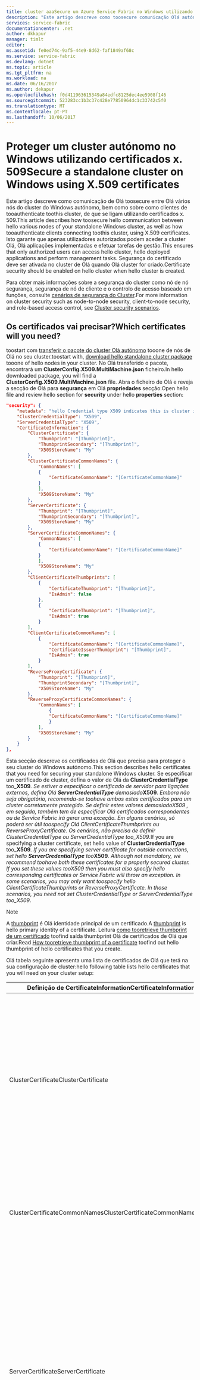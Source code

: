 ```yaml
---
title: cluster aaaSecure um Azure Service Fabric no Windows utilizando certificados | Microsoft Docs
description: "Este artigo descreve como toosecure comunicação Olá autónomo ou privada, bem como cluster impedindo os clientes e cluster Olá."
services: service-fabric
documentationcenter: .net
author: dkkapur
manager: timlt
editor: 
ms.assetid: fe0ed74c-9af5-44e9-8d62-faf1849af68c
ms.service: service-fabric
ms.devlang: dotnet
ms.topic: article
ms.tgt_pltfrm: na
ms.workload: na
ms.date: 06/16/2017
ms.author: dekapur
ms.openlocfilehash: f0d411963615349a84edfc8125dec4ee5908f146
ms.sourcegitcommit: 523283cc1b3c37c428e77850964dc1c33742c5f0
ms.translationtype: MT
ms.contentlocale: pt-PT
ms.lasthandoff: 10/06/2017
---
```

# <a name="secure-a-standalone-cluster-on-windows-using-x509-certificates"></a><span data-ttu-id="4b6df-103">Proteger um cluster autónomo no Windows utilizando certificados x. 509</span><span class="sxs-lookup"><span data-stu-id="4b6df-103">Secure a standalone cluster on Windows using X.509 certificates</span></span>
<span data-ttu-id="4b6df-104">Este artigo descreve como comunicação de Olá toosecure entre Olá vários nós do cluster do Windows autónomo, bem como sobre como clientes de tooauthenticate toothis cluster, de que se ligam utilizando certificados x. 509.</span><span class="sxs-lookup"><span data-stu-id="4b6df-104">This article describes how toosecure hello communication between hello various nodes of your standalone Windows cluster, as well as how tooauthenticate clients connecting toothis cluster, using X.509 certificates.</span></span> <span data-ttu-id="4b6df-105">Isto garante que apenas utilizadores autorizados podem aceder a cluster Olá, Olá aplicações implementadas e efetuar tarefas de gestão.</span><span class="sxs-lookup"><span data-stu-id="4b6df-105">This ensures that only authorized users can access hello cluster, hello deployed applications and perform management tasks.</span></span>  <span data-ttu-id="4b6df-106">Segurança do certificado deve ser ativada no cluster de Olá quando Olá cluster for criado.</span><span class="sxs-lookup"><span data-stu-id="4b6df-106">Certificate security should be enabled on hello cluster when hello cluster is created.</span></span>  

<span data-ttu-id="4b6df-107">Para obter mais informações sobre a segurança do cluster como nó de nó segurança, segurança de nó de cliente e o controlo de acesso baseado em funções, consulte [cenários de segurança do Cluster](service-fabric-cluster-security.md).</span><span class="sxs-lookup"><span data-stu-id="4b6df-107">For more information on cluster security such as node-to-node security, client-to-node security, and role-based access control, see [Cluster security scenarios](service-fabric-cluster-security.md).</span></span>

## <a name="which-certificates-will-you-need"></a><span data-ttu-id="4b6df-108">Os certificados vai precisar?</span><span class="sxs-lookup"><span data-stu-id="4b6df-108">Which certificates will you need?</span></span>
<span data-ttu-id="4b6df-109">toostart com [transferir o pacote do cluster Olá autónomo](service-fabric-cluster-creation-for-windows-server.md#downloadpackage) tooone de nós de Olá no seu cluster.</span><span class="sxs-lookup"><span data-stu-id="4b6df-109">toostart with, [download hello standalone cluster package](service-fabric-cluster-creation-for-windows-server.md#downloadpackage) tooone of hello nodes in your cluster.</span></span> <span data-ttu-id="4b6df-110">No Olá transferido o pacote, encontrará um **ClusterConfig.X509.MultiMachine.json** ficheiro.</span><span class="sxs-lookup"><span data-stu-id="4b6df-110">In hello downloaded package, you will find a **ClusterConfig.X509.MultiMachine.json** file.</span></span> <span data-ttu-id="4b6df-111">Abra o ficheiro de Olá e reveja a secção de Olá para **segurança** em Olá **propriedades** secção:</span><span class="sxs-lookup"><span data-stu-id="4b6df-111">Open hello file and review hello section for **security** under hello **properties** section:</span></span>

```JSON
"security": {
    "metadata": "hello Credential type X509 indicates this is cluster is secured using X509 Certificates. hello thumbprint format is - d5 ec 42 3b 79 cb e5 07 fd 83 59 3c 56 b9 d5 31 24 25 42 64.",
    "ClusterCredentialType": "X509",
    "ServerCredentialType": "X509",
    "CertificateInformation": {
        "ClusterCertificate": {
            "Thumbprint": "[Thumbprint]",
            "ThumbprintSecondary": "[Thumbprint]",
            "X509StoreName": "My"
        },        
        "ClusterCertificateCommonNames": {
            "CommonNames": [
            {
                "CertificateCommonName": "[CertificateCommonName]"
            }
            ],
            "X509StoreName": "My"
        },
        "ServerCertificate": {
            "Thumbprint": "[Thumbprint]",
            "ThumbprintSecondary": "[Thumbprint]",
            "X509StoreName": "My"
        },
        "ServerCertificateCommonNames": {
            "CommonNames": [
            {
                "CertificateCommonName": "[CertificateCommonName]"
            }
            ],
            "X509StoreName": "My"
        },
        "ClientCertificateThumbprints": [
            {
                "CertificateThumbprint": "[Thumbprint]",
                "IsAdmin": false
            },
            {
                "CertificateThumbprint": "[Thumbprint]",
                "IsAdmin": true
            }
        ],
        "ClientCertificateCommonNames": [
            {
                "CertificateCommonName": "[CertificateCommonName]",
                "CertificateIssuerThumbprint": "[Thumbprint]",
                "IsAdmin": true
            }
        ],
        "ReverseProxyCertificate": {
            "Thumbprint": "[Thumbprint]",
            "ThumbprintSecondary": "[Thumbprint]",
            "X509StoreName": "My"
        },
        "ReverseProxyCertificateCommonNames": {
            "CommonNames": [
                {
                "CertificateCommonName": "[CertificateCommonName]"
                }
            ],
            "X509StoreName": "My"
        }
    }
},
```

<span data-ttu-id="4b6df-112">Esta secção descreve os certificados de Olá que precisa para proteger o seu cluster do Windows autónomo.</span><span class="sxs-lookup"><span data-stu-id="4b6df-112">This section describes hello certificates that you need for securing your standalone Windows cluster.</span></span> <span data-ttu-id="4b6df-113">Se especificar um certificado de cluster, defina o valor de Olá da **ClusterCredentialType** too_**X509**_. Se estiver a especificar o certificado de servidor para ligações externos, defina Olá **ServerCredentialType** demasiado_**X509**_. Embora não seja obrigatório, recomenda-se toohave ambos estes certificados para um cluster corretamente protegido. Se definir estes valores demasiado*X509* , em seguida, também tem de especificar Olá certificados correspondentes ou de Service Fabric irá gerar uma exceção. Em alguns cenários, só poderá ser útil toospecify Olá _ClientCertificateThumbprints_ ou _ReverseProxyCertificate_. Os cenários, não precisa de definir _ClusterCredentialType_ ou _ServerCredentialType_ too_X509_.</span><span class="sxs-lookup"><span data-stu-id="4b6df-113">If you are specifying a cluster certificate, set hello value of **ClusterCredentialType** too_**X509**_. If you are specifying server certificate for outside connections, set hello **ServerCredentialType** too_**X509**_. Although not mandatory, we recommend toohave both these certificates for a properly secured cluster. If you set these values too*X509* then you must also specify hello corresponding certificates or Service Fabric will throw an exception. In some scenarios, you may only want toospecify hello _ClientCertificateThumbprints_ or _ReverseProxyCertificate_. In those scenarios, you need not set _ClusterCredentialType_ or _ServerCredentialType_ too_X509_.</span></span>


> [!NOTE]
> <span data-ttu-id="4b6df-114">A [thumbprint](https://en.wikipedia.org/wiki/Public_key_fingerprint) é Olá identidade principal de um certificado.</span><span class="sxs-lookup"><span data-stu-id="4b6df-114">A [thumbprint](https://en.wikipedia.org/wiki/Public_key_fingerprint) is hello primary identity of a certificate.</span></span> <span data-ttu-id="4b6df-115">Leitura [como tooretrieve thumbprint de um certificado](https://msdn.microsoft.com/library/ms734695.aspx) toofind saída thumbprint Olá de certificados de Olá que criar.</span><span class="sxs-lookup"><span data-stu-id="4b6df-115">Read [How tooretrieve thumbprint of a certificate](https://msdn.microsoft.com/library/ms734695.aspx) toofind out hello thumbprint of hello certificates that you create.</span></span>
> 
> 

<span data-ttu-id="4b6df-116">Olá tabela seguinte apresenta uma lista de certificados de Olá que terá na sua configuração de cluster:</span><span class="sxs-lookup"><span data-stu-id="4b6df-116">hello following table lists hello certificates that you will need on your cluster setup:</span></span>

| <span data-ttu-id="4b6df-117">**Definição de CertificateInformation**</span><span class="sxs-lookup"><span data-stu-id="4b6df-117">**CertificateInformation Setting**</span></span> | <span data-ttu-id="4b6df-118">**Descrição**</span><span class="sxs-lookup"><span data-stu-id="4b6df-118">**Description**</span></span> |
| --- | --- |
| <span data-ttu-id="4b6df-119">ClusterCertificate</span><span class="sxs-lookup"><span data-stu-id="4b6df-119">ClusterCertificate</span></span> |<span data-ttu-id="4b6df-120">Recomendado para ambiente de teste.</span><span class="sxs-lookup"><span data-stu-id="4b6df-120">Recommended for test environment.</span></span> <span data-ttu-id="4b6df-121">Este certificado é necessário toosecure Olá comunicação entre nós Olá num cluster.</span><span class="sxs-lookup"><span data-stu-id="4b6df-121">This certificate is required toosecure hello communication between hello nodes on a cluster.</span></span> <span data-ttu-id="4b6df-122">Pode utilizar dois certificados diferentes, um servidor principal e secundária para a atualização.</span><span class="sxs-lookup"><span data-stu-id="4b6df-122">You can use two different certificates, a primary and a secondary for upgrade.</span></span> <span data-ttu-id="4b6df-123">Definir Olá impressão digital do certificado principal Olá no Olá **Thumbprint** secção e que Olá secundário no Olá **ThumbprintSecondary** variáveis.</span><span class="sxs-lookup"><span data-stu-id="4b6df-123">Set hello thumbprint of hello primary certificate in hello **Thumbprint** section and that of hello secondary in hello **ThumbprintSecondary** variables.</span></span> |
| <span data-ttu-id="4b6df-124">ClusterCertificateCommonNames</span><span class="sxs-lookup"><span data-stu-id="4b6df-124">ClusterCertificateCommonNames</span></span> |<span data-ttu-id="4b6df-125">Recomenda-se de que o ambiente de produção.</span><span class="sxs-lookup"><span data-stu-id="4b6df-125">Recommended for production environment.</span></span> <span data-ttu-id="4b6df-126">Este certificado é necessário toosecure Olá comunicação entre nós Olá num cluster.</span><span class="sxs-lookup"><span data-stu-id="4b6df-126">This certificate is required toosecure hello communication between hello nodes on a cluster.</span></span> <span data-ttu-id="4b6df-127">Pode utilizar um ou dois certificados comuns os nomes de clusters.</span><span class="sxs-lookup"><span data-stu-id="4b6df-127">You can use one or two cluster certificate common names.</span></span> |
| <span data-ttu-id="4b6df-128">ServerCertificate</span><span class="sxs-lookup"><span data-stu-id="4b6df-128">ServerCertificate</span></span> |<span data-ttu-id="4b6df-129">Recomendado para ambiente de teste.</span><span class="sxs-lookup"><span data-stu-id="4b6df-129">Recommended for test environment.</span></span> <span data-ttu-id="4b6df-130">Este certificado é apresentado toohello cliente quando este tenta tooconnect toothis cluster.</span><span class="sxs-lookup"><span data-stu-id="4b6df-130">This certificate is presented toohello client when it tries tooconnect toothis cluster.</span></span> <span data-ttu-id="4b6df-131">Para sua comodidade, pode escolher toouse Olá mesmo certificado para *ClusterCertificate* e *ServerCertificate*.</span><span class="sxs-lookup"><span data-stu-id="4b6df-131">For convenience, you can choose toouse hello same certificate for *ClusterCertificate* and *ServerCertificate*.</span></span> <span data-ttu-id="4b6df-132">Pode utilizar dois certificados de servidor diferente, um servidor principal e secundária para a atualização.</span><span class="sxs-lookup"><span data-stu-id="4b6df-132">You can use two different server certificates, a primary and a secondary for upgrade.</span></span> <span data-ttu-id="4b6df-133">Definir Olá impressão digital do certificado principal Olá no Olá **Thumbprint** secção e que Olá secundário no Olá **ThumbprintSecondary** variáveis.</span><span class="sxs-lookup"><span data-stu-id="4b6df-133">Set hello thumbprint of hello primary certificate in hello **Thumbprint** section and that of hello secondary in hello **ThumbprintSecondary** variables.</span></span> |
| <span data-ttu-id="4b6df-134">ServerCertificateCommonNames</span><span class="sxs-lookup"><span data-stu-id="4b6df-134">ServerCertificateCommonNames</span></span> |<span data-ttu-id="4b6df-135">Recomenda-se de que o ambiente de produção.</span><span class="sxs-lookup"><span data-stu-id="4b6df-135">Recommended for production environment.</span></span> <span data-ttu-id="4b6df-136">Este certificado é apresentado toohello cliente quando este tenta tooconnect toothis cluster.</span><span class="sxs-lookup"><span data-stu-id="4b6df-136">This certificate is presented toohello client when it tries tooconnect toothis cluster.</span></span> <span data-ttu-id="4b6df-137">Para sua comodidade, pode escolher toouse Olá mesmo certificado para *ClusterCertificateCommonNames* e *ServerCertificateCommonNames*.</span><span class="sxs-lookup"><span data-stu-id="4b6df-137">For convenience, you can choose toouse hello same certificate for *ClusterCertificateCommonNames* and *ServerCertificateCommonNames*.</span></span> <span data-ttu-id="4b6df-138">Pode utilizar nomes do certificado de servidor comuns de um ou dois.</span><span class="sxs-lookup"><span data-stu-id="4b6df-138">You can use one or two server certificate common names.</span></span> |
| <span data-ttu-id="4b6df-139">ClientCertificateThumbprints</span><span class="sxs-lookup"><span data-stu-id="4b6df-139">ClientCertificateThumbprints</span></span> |<span data-ttu-id="4b6df-140">Este é um conjunto de certificados que pretende que o tooinstall nos clientes Olá autenticado.</span><span class="sxs-lookup"><span data-stu-id="4b6df-140">This is a set of certificates that you want tooinstall on hello authenticated clients.</span></span> <span data-ttu-id="4b6df-141">Pode ter um número de certificados de cliente diferente instalado nos computadores de Olá que pretende que o cluster de toohello tooallow acesso.</span><span class="sxs-lookup"><span data-stu-id="4b6df-141">You can have a number of different client certificates installed on hello machines that you want tooallow access toohello cluster.</span></span> <span data-ttu-id="4b6df-142">Definir o thumbprint de Olá de cada certificado em Olá **CertificateThumbprint** variável.</span><span class="sxs-lookup"><span data-stu-id="4b6df-142">Set hello thumbprint of each certificate in hello **CertificateThumbprint** variable.</span></span> <span data-ttu-id="4b6df-143">Se definir Olá **IsAdmin** demasiado*verdadeiro*, em seguida, o cliente de Olá com este certificado instalado no mesmo pode fazer administrador atividades de gestão no cluster de Olá.</span><span class="sxs-lookup"><span data-stu-id="4b6df-143">If you set hello **IsAdmin** too*true*, then hello client with this certificate installed on it can do administrator management activities on hello cluster.</span></span> <span data-ttu-id="4b6df-144">Se hello **IsAdmin** é *falso*, cliente Olá com este certificado só pode efetuar ações de Olá permitidas para direitos de acesso de utilizador, normalmente só de leitura.</span><span class="sxs-lookup"><span data-stu-id="4b6df-144">If hello **IsAdmin** is *false*, hello client with this certificate can only perform hello actions allowed for user access rights, typically read-only.</span></span> <span data-ttu-id="4b6df-145">Para obter mais informações sobre as funções leia [(RBAC) do controlo de acesso baseado em funções](service-fabric-cluster-security.md#role-based-access-control-rbac)</span><span class="sxs-lookup"><span data-stu-id="4b6df-145">For more information on roles read [Role based access control (RBAC)](service-fabric-cluster-security.md#role-based-access-control-rbac)</span></span> |
| <span data-ttu-id="4b6df-146">ClientCertificateCommonNames</span><span class="sxs-lookup"><span data-stu-id="4b6df-146">ClientCertificateCommonNames</span></span> |<span data-ttu-id="4b6df-147">Conjunto Olá nome comum do certificado de cliente primeiro Olá para Olá **CertificateCommonName**.</span><span class="sxs-lookup"><span data-stu-id="4b6df-147">Set hello common name of hello first client certificate for hello **CertificateCommonName**.</span></span> <span data-ttu-id="4b6df-148">Olá **CertificateIssuerThumbprint** destina thumbprint Olá emissor Olá deste certificado.</span><span class="sxs-lookup"><span data-stu-id="4b6df-148">hello **CertificateIssuerThumbprint** is hello thumbprint for hello issuer of this certificate.</span></span> <span data-ttu-id="4b6df-149">Leitura [trabalhar com certificados](https://msdn.microsoft.com/library/ms731899.aspx) tooknow mais informações sobre nomes comuns e o emissor de Olá.</span><span class="sxs-lookup"><span data-stu-id="4b6df-149">Read [Working with certificates](https://msdn.microsoft.com/library/ms731899.aspx) tooknow more about common names and hello issuer.</span></span> |
| <span data-ttu-id="4b6df-150">ReverseProxyCertificate</span><span class="sxs-lookup"><span data-stu-id="4b6df-150">ReverseProxyCertificate</span></span> |<span data-ttu-id="4b6df-151">Recomendado para ambiente de teste.</span><span class="sxs-lookup"><span data-stu-id="4b6df-151">Recommended for test environment.</span></span> <span data-ttu-id="4b6df-152">Este é um certificado opcional que pode ser especificado se quiser toosecure sua [Proxy inverso](service-fabric-reverseproxy.md).</span><span class="sxs-lookup"><span data-stu-id="4b6df-152">This is an optional certificate that can be specified if you want toosecure your [Reverse Proxy](service-fabric-reverseproxy.md).</span></span> <span data-ttu-id="4b6df-153">Certifique-se reverseProxyEndpointPort está definido no nodeTypes se estiver a utilizar este certificado.</span><span class="sxs-lookup"><span data-stu-id="4b6df-153">Make sure reverseProxyEndpointPort is set in nodeTypes if you are using this certificate.</span></span> |
| <span data-ttu-id="4b6df-154">ReverseProxyCertificateCommonNames</span><span class="sxs-lookup"><span data-stu-id="4b6df-154">ReverseProxyCertificateCommonNames</span></span> |<span data-ttu-id="4b6df-155">Recomenda-se de que o ambiente de produção.</span><span class="sxs-lookup"><span data-stu-id="4b6df-155">Recommended for production environment.</span></span> <span data-ttu-id="4b6df-156">Este é um certificado opcional que pode ser especificado se quiser toosecure sua [Proxy inverso](service-fabric-reverseproxy.md).</span><span class="sxs-lookup"><span data-stu-id="4b6df-156">This is an optional certificate that can be specified if you want toosecure your [Reverse Proxy](service-fabric-reverseproxy.md).</span></span> <span data-ttu-id="4b6df-157">Certifique-se reverseProxyEndpointPort está definido no nodeTypes se estiver a utilizar este certificado.</span><span class="sxs-lookup"><span data-stu-id="4b6df-157">Make sure reverseProxyEndpointPort is set in nodeTypes if you are using this certificate.</span></span> |

<span data-ttu-id="4b6df-158">Eis exemplo de configuração de cluster onde certificados de Cluster, o servidor e cliente Olá foram fornecidos.</span><span class="sxs-lookup"><span data-stu-id="4b6df-158">Here is example cluster configuration where hello Cluster, Server, and Client certificates have been provided.</span></span> <span data-ttu-id="4b6df-159">Tenha em atenção que para o cluster / servidor / reverseProxy certificados, o thumbprint e o nome comum não são permitidas toobe configurada em conjunto para Olá mesmo tipo de certificado.</span><span class="sxs-lookup"><span data-stu-id="4b6df-159">Please note that for cluster/ server/ reverseProxy certificates, thumbprint and common name are not allowed toobe configured together for hello same cert type.</span></span>

 ```JSON
 {
    "name": "SampleCluster",
    "clusterConfigurationVersion": "1.0.0",
    "apiVersion": "2016-09-26",
    "nodes": [{
        "nodeName": "vm0",
        "metadata": "Replace hello localhost below with valid IP address or FQDN",
        "iPAddress": "10.7.0.5",
        "nodeTypeRef": "NodeType0",
        "faultDomain": "fd:/dc1/r0",
        "upgradeDomain": "UD0"
    }, {
        "nodeName": "vm1",
        "metadata": "Replace hello localhost with valid IP address or FQDN",
        "iPAddress": "10.7.0.4",
        "nodeTypeRef": "NodeType0",
        "faultDomain": "fd:/dc1/r1",
        "upgradeDomain": "UD1"
    }, {
        "nodeName": "vm2",
        "iPAddress": "10.7.0.6",
        "metadata": "Replace hello localhost with valid IP address or FQDN",
        "nodeTypeRef": "NodeType0",
        "faultDomain": "fd:/dc1/r2",
        "upgradeDomain": "UD2"
    }],
    "properties": {
        "diagnosticsStore": {
        "metadata":  "Please replace hello diagnostics store with an actual file share accessible from all cluster machines.",
        "dataDeletionAgeInDays": "7",
        "storeType": "FileShare",
        "IsEncrypted": "false",
        "connectionstring": "c:\\ProgramData\\SF\\DiagnosticsStore"
        }
        "security": {
            "metadata": "hello Credential type X509 indicates this is cluster is secured using X509 Certificates. hello thumbprint format is - d5 ec 42 3b 79 cb e5 07 fd 83 59 3c 56 b9 d5 31 24 25 42 64.",
            "ClusterCredentialType": "X509",
            "ServerCredentialType": "X509",
            "CertificateInformation": {
                "ClusterCertificateCommonNames": {
                  "CommonNames": [
                    {
                      "CertificateCommonName": "myClusterCertCommonName"
                    }
                  ],
                  "X509StoreName": "My"
                },
                "ServerCertificateCommonNames": {
                  "CommonNames": [
                    {
                      "CertificateCommonName": "myServerCertCommonName"
                    }
                  ],
                  "X509StoreName": "My"
                },
                "ClientCertificateThumbprints": [{
                    "CertificateThumbprint": "c4 c18 8e aa a8 58 77 98 65 f8 61 4a 0d da 4c 13 c5 a1 37 6e",
                    "IsAdmin": false
                }, {
                    "CertificateThumbprint": "71 de 04 46 7c 9e d0 54 4d 02 10 98 bc d4 4c 71 e1 83 41 4e",
                    "IsAdmin": true
                }]
            }
        },
        "reliabilityLevel": "Bronze",
        "nodeTypes": [{
            "name": "NodeType0",
            "clientConnectionEndpointPort": "19000",
            "clusterConnectionEndpointPort": "19001",
            "leaseDriverEndpointPort": "19002",
            "serviceConnectionEndpointPort": "19003",
            "httpGatewayEndpointPort": "19080",
            "applicationPorts": {
                "startPort": "20001",
                "endPort": "20031"
            },
            "ephemeralPorts": {
                "startPort": "20032",
                "endPort": "20062"
            },
            "isPrimary": true
        }
         ],
        "fabricSettings": [{
            "name": "Setup",
            "parameters": [{
                "name": "FabricDataRoot",
                "value": "C:\\ProgramData\\SF"
            }, {
                "name": "FabricLogRoot",
                "value": "C:\\ProgramData\\SF\\Log"
            }]
        }]
    }
}
 ```

## <a name="certificate-roll-over"></a><span data-ttu-id="4b6df-160">Rollover de certificado</span><span class="sxs-lookup"><span data-stu-id="4b6df-160">Certificate roll over</span></span>
<span data-ttu-id="4b6df-161">Ao utilizar o nome comum do certificado em vez de thumbprint, agregação de certificado através de não necessita de atualização de configuração do cluster.</span><span class="sxs-lookup"><span data-stu-id="4b6df-161">When using certificate common name instead of thumbprint, certificate roll over doesn't require cluster configuration upgrade.</span></span>
<span data-ttu-id="4b6df-162">Se o emissor implicar a agregação de certificado através de rollover, mantenha certificados de emissor antigo Olá no arquivo de certificados de Olá, pelo menos, duas horas após a instalação do certificado de emissor novo Olá.</span><span class="sxs-lookup"><span data-stu-id="4b6df-162">If certificate roll over involves issuer roll over, please keep hello old issuer cert in hello cert store at least 2 hours after installing hello new issuer cert.</span></span>

## <a name="acquire-hello-x509-certificates"></a><span data-ttu-id="4b6df-163">Adquirir certificados x. 509 de Olá</span><span class="sxs-lookup"><span data-stu-id="4b6df-163">Acquire hello X.509 certificates</span></span>
<span data-ttu-id="4b6df-164">comunicação de toosecure num cluster de Olá, primeiro terá tooobtain x. 509 certificados para os nós do cluster.</span><span class="sxs-lookup"><span data-stu-id="4b6df-164">toosecure communication within hello cluster, you will first need tooobtain X.509 certificates for your cluster nodes.</span></span> <span data-ttu-id="4b6df-165">Além disso, toolimit ligação toothis tooauthorized máquinas/utilizadores de cluster, irá precisar tooobtain e instalar certificados para computadores de cliente do Olá.</span><span class="sxs-lookup"><span data-stu-id="4b6df-165">Additionally, toolimit connection toothis cluster tooauthorized machines/users, you will need tooobtain and install certificates for hello client machines.</span></span>

<span data-ttu-id="4b6df-166">Para clusters que executam cargas de trabalho de produção, deve utilizar um [autoridade de certificação (CA)](https://en.wikipedia.org/wiki/Certificate_authority) assinado cluster de Olá de toosecure de certificado x. 509.</span><span class="sxs-lookup"><span data-stu-id="4b6df-166">For clusters that are running production workloads, you should use a [Certificate Authority (CA)](https://en.wikipedia.org/wiki/Certificate_authority) signed X.509 certificate toosecure hello cluster.</span></span> <span data-ttu-id="4b6df-167">Para obter mais informações sobre como obter estes certificados, visite demasiado[como: obter um certificado](http://msdn.microsoft.com/library/aa702761.aspx).</span><span class="sxs-lookup"><span data-stu-id="4b6df-167">For details on obtaining these certificates, go too[How to: Obtain a Certificate](http://msdn.microsoft.com/library/aa702761.aspx).</span></span>

<span data-ttu-id="4b6df-168">Para os clusters que utilizar para fins de teste, pode escolher toouse um certificado autoassinado.</span><span class="sxs-lookup"><span data-stu-id="4b6df-168">For clusters that you use for test purposes, you can choose toouse a self-signed certificate.</span></span>

## <a name="optional-create-a-self-signed-certificate"></a><span data-ttu-id="4b6df-169">Opcional: Criar um certificado autoassinado</span><span class="sxs-lookup"><span data-stu-id="4b6df-169">Optional: Create a self-signed certificate</span></span>
<span data-ttu-id="4b6df-170">Uma forma toocreate um certificado autoassinado que pode ser protegido corretamente é toouse Olá *CertSetup.ps1* scripts na pasta do SDK de Service Fabric Olá no diretório de Olá *C:\Program Files\Microsoft SDKs\Service Fabric\ ClusterSetup\Secure*.</span><span class="sxs-lookup"><span data-stu-id="4b6df-170">One way toocreate a self-signed cert that can be secured correctly is toouse hello *CertSetup.ps1* script in hello Service Fabric SDK folder in hello directory *C:\Program Files\Microsoft SDKs\Service Fabric\ClusterSetup\Secure*.</span></span> <span data-ttu-id="4b6df-171">Editar este nome do ficheiro toochange Olá predefinido do certificado de Olá (procure valor Olá *CN = ServiceFabricDevClusterCert*).</span><span class="sxs-lookup"><span data-stu-id="4b6df-171">Edit this file toochange hello default name of hello certificate (look for hello value *CN=ServiceFabricDevClusterCert*).</span></span> <span data-ttu-id="4b6df-172">Execute este script como `.\CertSetup.ps1 -Install`.</span><span class="sxs-lookup"><span data-stu-id="4b6df-172">Run this script as `.\CertSetup.ps1 -Install`.</span></span>

<span data-ttu-id="4b6df-173">Agora exporte o ficheiro PFX de tooa de certificado do Olá com uma palavra-passe protegida.</span><span class="sxs-lookup"><span data-stu-id="4b6df-173">Now export hello certificate tooa PFX file with a protected password.</span></span> <span data-ttu-id="4b6df-174">Obter primeiro Olá impressão digital do certificado de Olá.</span><span class="sxs-lookup"><span data-stu-id="4b6df-174">First get hello thumbprint of hello certificate.</span></span> <span data-ttu-id="4b6df-175">De Olá *iniciar* menu, execute Olá *gerir certificados de computador*.</span><span class="sxs-lookup"><span data-stu-id="4b6df-175">From hello *Start* menu, run hello *Manage computer certificates*.</span></span> <span data-ttu-id="4b6df-176">Navegue toohello **Local\Pessoal.** pasta e localizar Olá de certificado acabou de criar.</span><span class="sxs-lookup"><span data-stu-id="4b6df-176">Navigate toohello **Local Computer\Personal** folder and find hello certificate you just created.</span></span> <span data-ttu-id="4b6df-177">Faça duplo clique em Olá certificado tooopen-lo, selecione de Olá *detalhes* separador e desloque-se para baixo toohello *Thumbprint* campo.</span><span class="sxs-lookup"><span data-stu-id="4b6df-177">Double-click hello certificate tooopen it, select hello *Details* tab and scroll down toohello *Thumbprint* field.</span></span> <span data-ttu-id="4b6df-178">Copie o valor do thumbprint Olá para o comando do PowerShell Olá abaixo, depois de remover os espaços de Olá.</span><span class="sxs-lookup"><span data-stu-id="4b6df-178">Copy hello thumbprint value into hello PowerShell command below, after removing hello spaces.</span></span>  <span data-ttu-id="4b6df-179">Olá alteração `String` valor tooa tooprotect de palavra-passe segura adequado e Olá execução seguinte do PowerShell:</span><span class="sxs-lookup"><span data-stu-id="4b6df-179">Change hello `String` value tooa suitable secure password tooprotect it and run hello following in PowerShell:</span></span>

```powershell   
$pswd = ConvertTo-SecureString -String "1234" -Force –AsPlainText
Get-ChildItem -Path cert:\localMachine\my\<Thumbprint> | Export-PfxCertificate -FilePath C:\mypfx.pfx -Password $pswd
```

<span data-ttu-id="4b6df-180">detalhes de Olá toosee de um certificado instalado no Olá máquina pode executar Olá seguinte comando do PowerShell:</span><span class="sxs-lookup"><span data-stu-id="4b6df-180">toosee hello details of a certificate installed on hello machine you can run hello following PowerShell command:</span></span>

```powershell
$cert = Get-Item Cert:\LocalMachine\My\<Thumbprint>
Write-Host $cert.ToString($true)
```

<span data-ttu-id="4b6df-181">Em alternativa, se tiver uma subscrição do Azure, siga secção Olá [adicionar certificados tooKey cofre](service-fabric-cluster-creation-via-arm.md#add-certificate-to-key-vault).</span><span class="sxs-lookup"><span data-stu-id="4b6df-181">Alternatively, if you have an Azure subscription, follow hello section [Add certificates tooKey Vault](service-fabric-cluster-creation-via-arm.md#add-certificate-to-key-vault).</span></span>

## <a name="install-hello-certificates"></a><span data-ttu-id="4b6df-182">Instalar certificados Olá</span><span class="sxs-lookup"><span data-stu-id="4b6df-182">Install hello certificates</span></span>
<span data-ttu-id="4b6df-183">Assim que tiver o certificado (s), pode instalá-los em nós de cluster Olá.</span><span class="sxs-lookup"><span data-stu-id="4b6df-183">Once you have certificate(s), you can install them on hello cluster nodes.</span></span> <span data-ttu-id="4b6df-184">Os nós têm toohave hello mais recente do Windows PowerShell 3 instalado nos mesmos.</span><span class="sxs-lookup"><span data-stu-id="4b6df-184">Your nodes need toohave hello latest Windows PowerShell 3.x installed on them.</span></span> <span data-ttu-id="4b6df-185">Terá de toorepeat estes passos em cada nó de Cluster e servidor de certificados e quaisquer certificados secundários.</span><span class="sxs-lookup"><span data-stu-id="4b6df-185">You will need toorepeat these steps on each node, for both Cluster and Server certificates and any secondary certificates.</span></span>

1. <span data-ttu-id="4b6df-186">Copie o nó de toohello Olá. pfx ficheiros.</span><span class="sxs-lookup"><span data-stu-id="4b6df-186">Copy hello .pfx file(s) toohello node.</span></span>
2. <span data-ttu-id="4b6df-187">Abra uma janela do PowerShell como administrador e introduza Olá os seguintes comandos.</span><span class="sxs-lookup"><span data-stu-id="4b6df-187">Open a PowerShell window as an administrator and enter hello following commands.</span></span> <span data-ttu-id="4b6df-188">Substitua Olá *$pswd* com palavra-passe de Olá que utilizou toocreate este certificado.</span><span class="sxs-lookup"><span data-stu-id="4b6df-188">Replace hello *$pswd* with hello password that you used toocreate this certificate.</span></span> <span data-ttu-id="4b6df-189">Substitua Olá *$PfxFilePath* com o caminho completo do Olá do nó de toothis copiados Olá. pfx.</span><span class="sxs-lookup"><span data-stu-id="4b6df-189">Replace hello *$PfxFilePath* with hello full path of hello .pfx copied toothis node.</span></span>
   
    ```powershell
    $pswd = "1234"
    $PfxFilePath ="C:\mypfx.pfx"
    Import-PfxCertificate -Exportable -CertStoreLocation Cert:\LocalMachine\My -FilePath $PfxFilePath -Password (ConvertTo-SecureString -String $pswd -AsPlainText -Force)
    ```
3. <span data-ttu-id="4b6df-190">Agora defina o controlo de acesso Olá este certificado para que o processo de Service Fabric Olá, o que é executado em Olá conta de serviço de rede, pode utilizá-lo executando o seguinte script de Olá.</span><span class="sxs-lookup"><span data-stu-id="4b6df-190">Now set hello access control on this certificate so that hello Service Fabric process, which runs under hello Network Service account, can use it by running hello following script.</span></span> <span data-ttu-id="4b6df-191">Fornece Olá impressão digital do certificado de Olá e "Serviço de rede" para a conta de serviço Olá.</span><span class="sxs-lookup"><span data-stu-id="4b6df-191">Provide hello thumbprint of hello certificate and "NETWORK SERVICE" for hello service account.</span></span> <span data-ttu-id="4b6df-192">Pode verificar que Olá ACLs no certificado Olá estão corretos ao abrir o certificado de Olá no *iniciar* > *gerir certificados de computador* e observar *todas as tarefas*  >  *Gerir chaves privadas*.</span><span class="sxs-lookup"><span data-stu-id="4b6df-192">You can check that hello ACLs on hello certificate are correct by opening hello certificate in *Start* > *Manage computer certificates* and looking at *All Tasks* > *Manage Private Keys*.</span></span>
   
    ```powershell
    param
    (
    [Parameter(Position=1, Mandatory=$true)]
    [ValidateNotNullOrEmpty()]
    [string]$pfxThumbPrint,
   
    [Parameter(Position=2, Mandatory=$true)]
    [ValidateNotNullOrEmpty()]
    [string]$serviceAccount
    )
   
    $cert = Get-ChildItem -Path cert:\LocalMachine\My | Where-Object -FilterScript { $PSItem.ThumbPrint -eq $pfxThumbPrint; }
   
    # Specify hello user, hello permissions and hello permission type
    $permission = "$($serviceAccount)","FullControl","Allow"
    $accessRule = New-Object -TypeName System.Security.AccessControl.FileSystemAccessRule -ArgumentList $permission
   
    # Location of hello machine related keys
    $keyPath = Join-Path -Path $env:ProgramData -ChildPath "\Microsoft\Crypto\RSA\MachineKeys"
    $keyName = $cert.PrivateKey.CspKeyContainerInfo.UniqueKeyContainerName
    $keyFullPath = Join-Path -Path $keyPath -ChildPath $keyName
   
    # Get hello current acl of hello private key
    $acl = (Get-Item $keyFullPath).GetAccessControl('Access')
   
    # Add hello new ace toohello acl of hello private key
    $acl.SetAccessRule($accessRule)
   
    # Write back hello new acl
    Set-Acl -Path $keyFullPath -AclObject $acl -ErrorAction Stop
   
    # Observe hello access rights currently assigned toothis certificate.
    get-acl $keyFullPath| fl
    ```
4. <span data-ttu-id="4b6df-193">Repita os passos de Olá acima para cada certificado de servidor.</span><span class="sxs-lookup"><span data-stu-id="4b6df-193">Repeat hello steps above for each server certificate.</span></span> <span data-ttu-id="4b6df-194">Também pode utilizar estes passos tooinstall Olá certificados de cliente em máquinas de Olá que pretende que o cluster de toohello tooallow acesso.</span><span class="sxs-lookup"><span data-stu-id="4b6df-194">You can also use these steps tooinstall hello client certificates on hello machines that you want tooallow access toohello cluster.</span></span>

## <a name="create-hello-secure-cluster"></a><span data-ttu-id="4b6df-195">Criar cluster segura Olá</span><span class="sxs-lookup"><span data-stu-id="4b6df-195">Create hello secure cluster</span></span>
<span data-ttu-id="4b6df-196">Depois de configurar Olá **segurança** secção Olá **ClusterConfig.X509.MultiMachine.json** ficheiro, pode avançar demasiado[criar o cluster](service-fabric-cluster-creation-for-windows-server.md#createcluster) tooconfigure secção Olá nós e criar Olá autónomo cluster.</span><span class="sxs-lookup"><span data-stu-id="4b6df-196">After configuring hello **security** section of hello **ClusterConfig.X509.MultiMachine.json** file, you can proceed too[Create your cluster](service-fabric-cluster-creation-for-windows-server.md#createcluster) section tooconfigure hello nodes and create hello standalone cluster.</span></span> <span data-ttu-id="4b6df-197">Lembre-se toouse Olá **ClusterConfig.X509.MultiMachine.json** ficheiro ao criar o cluster de Olá.</span><span class="sxs-lookup"><span data-stu-id="4b6df-197">Remember toouse hello **ClusterConfig.X509.MultiMachine.json** file while creating hello cluster.</span></span> <span data-ttu-id="4b6df-198">Por exemplo, o comando aspeto que poderá ter Olá seguinte:</span><span class="sxs-lookup"><span data-stu-id="4b6df-198">For example, your command might look like hello following:</span></span>

```powershell
.\CreateServiceFabricCluster.ps1 -ClusterConfigFilePath .\ClusterConfig.X509.MultiMachine.json
```

<span data-ttu-id="4b6df-199">Assim que tiver Olá segura autónomo Windows cluster ser executada com êxito e que a configuração Olá clientes autenticado tooconnect tooit, siga a secção de Olá [Connect tooa segura cluster através do PowerShell](service-fabric-connect-to-secure-cluster.md#connectsecurecluster) tooconnect tooit.</span><span class="sxs-lookup"><span data-stu-id="4b6df-199">Once you have hello secure standalone Windows cluster successfully running, and have setup hello authenticated clients tooconnect tooit, follow hello section [Connect tooa secure cluster using PowerShell](service-fabric-connect-to-secure-cluster.md#connectsecurecluster) tooconnect tooit.</span></span> <span data-ttu-id="4b6df-200">Por exemplo:</span><span class="sxs-lookup"><span data-stu-id="4b6df-200">For example:</span></span>

```powershell
$ConnectArgs = @{  ConnectionEndpoint = '10.7.0.5:19000';  X509Credential = $True;  StoreLocation = 'LocalMachine';  StoreName = "MY";  ServerCertThumbprint = "057b9544a6f2733e0c8d3a60013a58948213f551";  FindType = 'FindByThumbprint';  FindValue = "057b9544a6f2733e0c8d3a60013a58948213f551"   }
Connect-ServiceFabricCluster $ConnectArgs
```

<span data-ttu-id="4b6df-201">Em seguida, pode executar outro toowork de comandos do PowerShell com este cluster.</span><span class="sxs-lookup"><span data-stu-id="4b6df-201">You can then run other PowerShell commands toowork with this cluster.</span></span> <span data-ttu-id="4b6df-202">Por exemplo, [Get-ServiceFabricNode](/powershell/module/servicefabric/get-servicefabricnode.md?view=azureservicefabricps) tooshow uma lista de nós neste cluster segura.</span><span class="sxs-lookup"><span data-stu-id="4b6df-202">For example, [Get-ServiceFabricNode](/powershell/module/servicefabric/get-servicefabricnode.md?view=azureservicefabricps) tooshow a list of nodes on this secure cluster.</span></span>


<span data-ttu-id="4b6df-203">cluster de Olá tooremove, ligar toohello de nó no cluster de olá onde transferiu o pacote de Service Fabric Olá, abra uma linha de comandos e navegue até toohello pasta do pacote.</span><span class="sxs-lookup"><span data-stu-id="4b6df-203">tooremove hello cluster, connect toohello node on hello cluster where you downloaded hello Service Fabric package, open a command line and navigate toohello package folder.</span></span> <span data-ttu-id="4b6df-204">Agora, execute Olá os seguintes comandos:</span><span class="sxs-lookup"><span data-stu-id="4b6df-204">Now run hello following command:</span></span>

```powershell
.\RemoveServiceFabricCluster.ps1 -ClusterConfigFilePath .\ClusterConfig.X509.MultiMachine.json
```

> [!NOTE]
> <span data-ttu-id="4b6df-205">Configuração de certificado incorreto poderão impedir a cluster Olá futuras cópias de segurança durante a implementação.</span><span class="sxs-lookup"><span data-stu-id="4b6df-205">Incorrect certificate configuration may prevent hello cluster from coming up during deployment.</span></span> <span data-ttu-id="4b6df-206">tooself-diagnosticar problemas de segurança, consulte no grupo de Visualizador de eventos *registos de serviços e aplicações* > *Microsoft Service Fabric*.</span><span class="sxs-lookup"><span data-stu-id="4b6df-206">tooself-diagnose security issues, please look in event viewer group *Applications and Services Logs* > *Microsoft-Service Fabric*.</span></span>
> 
> 

